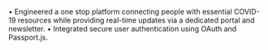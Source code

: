 • Engineered a one stop platform connecting people with essential COVID-19 resources while providing real-time
updates via a dedicated portal and newsletter.
• Integrated secure user authentication using OAuth and Passport.js.
